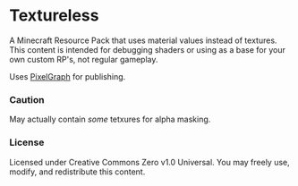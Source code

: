 # Textureless
A Minecraft Resource Pack that uses material values instead of textures. This content is intended for debugging shaders or using as a base for your own custom RP's, not regular gameplay.

Uses [PixelGraph](https://github.com/null511/PixelGraph) for publishing.

### Caution
May actually contain _some_ tetxures for alpha masking.

### License
Licensed under Creative Commons Zero v1.0 Universal. You may freely use, modify, and redistribute this content.
